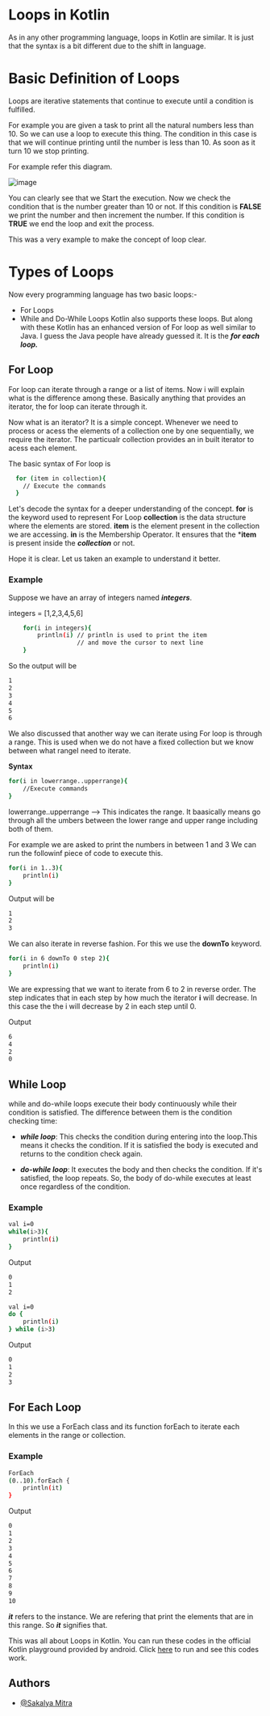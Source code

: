 # Loops in Kotlin

As in any other programming language, loops in Kotlin are similar. 
It is just that the syntax is a bit different due to the shift in language.

# Basic Definition of Loops
Loops are iterative statements that continue to execute until a condition is fulfilled.

For example you are given a task to print all the natural numbers less than 10.
So we can use a loop to execute this thing. The condition in this case is that 
we will continue printing until the number is less than 10. As soon as it turn 10 we stop printing.

For example refer this diagram.

![image](https://github.com/Sakalya100/mlh-init/blob/master/Lopp%20flowchart.PNG)


You can clearly see that we Start the execution. Now we check the condition that is the number greater than 10 or not.
If this condition is **FALSE** we print the number and then increment the number.
If this condition is **TRUE** we end the loop and exit the process.

This was a very example to make the concept of loop clear.

# Types of Loops
Now every programming language has two basic loops:-
- For Loops
- While and Do-While Loops
 Kotlin also supports these loops. But along with these Kotlin has an enhanced version of For loop as well similar to Java.
 I guess the Java people have already guessed it. It is the ***for each loop.***

## For Loop
For loop can iterate through a range or a list of items. Now i will explain what is the difference among these.
Basically anything that provides an iterator, the for loop can iterate through it.

Now what is an iterator? It is a simple concept. Whenever we need to process or acess the elements of a collection one by one sequentially,
we require the iterator. The particualr collection provides an in built iterator to acess each element.

The basic syntax of For loop is
```bash
  for (item in collection){
    // Execute the commands
  }
```
Let's decode the syntax for a deeper understanding of the concept.
**for** is the keyword used to represent For Loop
**collection** is the data structure where the elements are stored.
**item** is the element present in the collection we are accessing.
**in** is the Membership Operator. It ensures that the ***item** is present inside the ***collection*** or not.

Hope it is clear. Let us taken an example to understand it better.

### Example
Suppose we have an array of integers named ***integers***.

integers = [1,2,3,4,5,6]

```bash
    for(i in integers){
        println(i) // println is used to print the item
                   // and move the cursor to next line
    }
```

So the output will be 
```bash
1
2
3
4
5
6
```
We also discussed that another way we can iterate using For loop is
through a range. This is used when we do not have a fixed collection but we know between what rangeI need to iterate.

**Syntax**
```bash
for(i in lowerrange..upperrange){
    //Execute commands
}
```
lowerrange..upperrange --> This indicates the range. It baasically means go through all the umbers between the lower range and upper range including both of them.

For example we are asked to print the numbers in between 1 and 3
We can run the followinf piece of code to execute this.
```bash
for(i in 1..3){
    println(i)
}
```
Output will be
```bash
1
2
3
```

We can also iterate in reverse fashion. For this we use the **downTo**
keyword.

```bash
for(i in 6 downTo 0 step 2){
    println(i)
}
```
We are expressing that we want to iterate from 6 to 2 in reverse order. 
The step indicates that in each step by how much the iterator **i** will decrease.
In this case the the i will decrease by 2 in each step until 0.

Output
```bash
6
4
2
0
```

## While Loop
while and do-while loops execute their body continuously while their condition is satisfied. 
The difference between them is the condition checking time:
- ***while loop***: This checks the condition during entering into the loop.This means it checks the condition. If it is satisfied the body is executed and returns to the condition check again.

- ***do-while loop***: It executes the body and then checks the condition. If it's satisfied, the loop repeats. So, the body of 
do-while executes at least once regardless of the condition.

### Example
```bash
val i=0
while(i>3){
    println(i)
}
```
Output
```bash
0
1
2
```
```bash
val i=0
do {
    println(i)
} while (i>3) 
```

Output
```bash
0
1
2
3
```

## For Each Loop
In this we use a ForEach class and its function forEach to iterate each elements in the range or collection.

### Example
```bash
ForEach
(0..10).forEach { 
    println(it) 
}
```
Output
```bash
0
1
2
3
4
5
6
7
8
9
10
```
***it*** refers to the instance. We are refering that print the elements that are in this range. So ***it*** signifies that.

This was all about Loops in Kotlin.
You can run these codes in the official Kotlin playground provided by android.
Click [here](https://play.kotlinlang.org/?_gl=1*npq1g7*_ga*MTMwOTA5MDY4OS4xNjMyMDc0ODMx*_ga_J6T75801PF*MTYzMjA3NzkxOC4yLjEuMTYzMjA3ODcyNi4w&_ga=2.35817636.580720732.1632074831-1309090689.1632074831#eyJ2ZXJzaW9uIjoiMS41LjMwIiwicGxhdGZvcm0iOiJqYXZhIiwiYXJncyI6IiIsIm5vbmVNYXJrZXJzIjp0cnVlLCJ0aGVtZSI6ImlkZWEiLCJjb2RlIjoiLyoqXG4gKiBZb3UgY2FuIGVkaXQsIHJ1biwgYW5kIHNoYXJlIHRoaXMgY29kZS4gXG4gKiBwbGF5LmtvdGxpbmxhbmcub3JnIFxuICovXG5cbmZ1biBtYWluKCkge1xuICAgIHZhbCBpID0wXG4gICAgd2hpbGUoaT4zKXtcbiAgICAgICAgcHJpbnRsbihpKVxuICAgIH1cbn0ifQ==)
to run and see this codes work.

## Authors

- [@Sakalya Mitra](https://github.com/Sakalya100)


 


